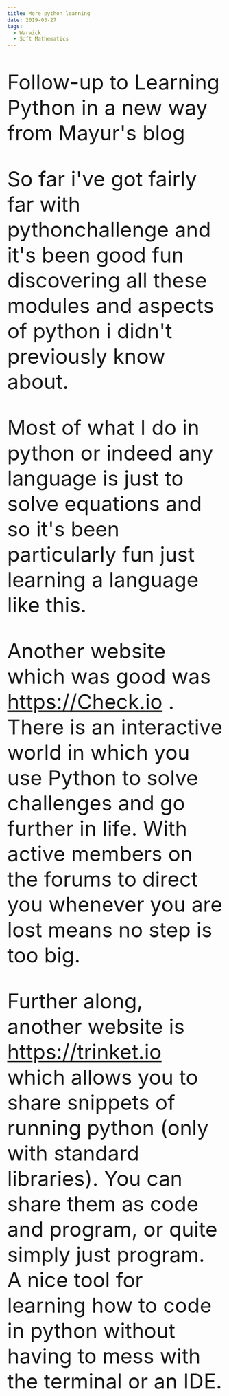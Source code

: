 ```yaml
---
title: More python learning
date: 2019-03-27
tags:
  - Warwick
  - Soft Mathematics
---
```

Follow-up to Learning Python in a new way from Mayur's blog

So far i've got fairly far with pythonchallenge and it's been good fun discovering all these modules and aspects of python i didn't previously know about.

Most of what I do in python or indeed any language is just to solve equations and so it's been particularly fun just learning a language like this.

Another website which was good was https://Check.io . There is an interactive world in which you use Python to solve challenges and go further in life. With active members on the forums to direct you whenever you are lost means no step is too big.

Further along, another website is https://trinket.io which allows you to share snippets of running python (only with standard libraries). You can share them as code and program, or quite simply just program. A nice tool for learning how to code in python without having to mess with the terminal or an IDE.

<style>
header {
  padding: 2rem;
}
img {
  display: block;
  margin-left: auto;
  margin-right: auto;
}
p {
  font-size: 3rem
}
</style>